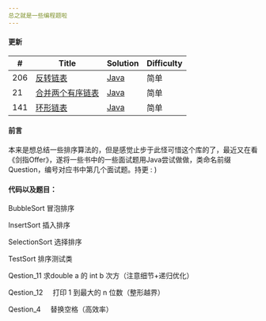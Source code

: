 ```yaml
---
总之就是一些编程题啦
---
```


#### 更新

| #    | Title                                                        | Solution                                                     | Difficulty |
| ---- | ------------------------------------------------------------ | ------------------------------------------------------------ | ---------- |
| 206  | [反转链表](https://leetcode-cn.com/problems/reverse-linked-list/) | [Java](https://github.com/Omooo/Algorithm/blob/master/src/top/omooo/leetcode/ReverseLinkedList.java) | 简单       |
| 21   | [合并两个有序链表](https://leetcode-cn.com/problems/merge-two-sorted-lists/) | [Java](https://github.com/Omooo/Algorithm/blob/master/src/top/omooo/leetcode/MergeSortedList.java) | 简单       |
| 141  | [环形链表](https://leetcode-cn.com/problems/linked-list-cycle/) | [Java](https://github.com/Omooo/Algorithm/blob/master/src/top/omooo/leetcode/CircleLinkedList.java) | 简单       |



#### 前言

本来是想总结一些排序算法的，但是感觉止步于此怪可惜这个库的了，最近又在看《剑指Offer》，遂将一些书中的一些面试题用Java尝试做做，类命名前缀 Question，编号对应书中第几个面试题。持更 : )

#### 代码以及题目：

BubbleSort      冒泡排序

InsertSort      插入排序

SelectionSort			  选择排序

TestSort			  排序测试类

Qestion_11		  求double a 的 int b 次方（注意细节+递归优化） 

Qestion_12      打印 1 到最大的 n 位数（整形越界）

Qestion_4      替换空格（高效率）
